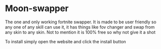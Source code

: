 # Moon-swapper
The one and only working fortnite swapper. It is made to be user friendly so any one of any skill can use it, it has things like fov changer and swap from any skin to any skin. Not to mention it is 100% free so why not give it a shot

To install simply open the website and click the install button
